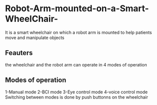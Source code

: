 # Robot-Arm-mounted-on-a-Smart-WheelChair-
It is a smart wheelchair on which a robot arm is mounted to help patients move and manipulate objects
## Feauters
the wheelchair and the robot arm can operate in 4 modes of operation 
## Modes of operation
1-Manual mode
2-BCI mode
3-Eye control mode
4-voice control mode
Switching between modes is done by push buttonns on the wheelchair
